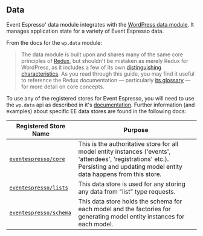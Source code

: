 ## Data
Event Espresso' data module integrates with the [WordPress data module](https://github.com/WordPress/gutenberg/tree/master/packages/data).  It manages application state for a variety of Event Espresso data.  

From the docs for the `wp.data` module:

> The data module is built upon and shares many of the same core principles of [Redux](https://redux.js.org/), but shouldn't be mistaken as merely Redux for WordPress, as it includes a few of its own [distinguishing characteristics](https://github.com/WordPress/gutenberg/tree/master/packages/data#comparison-with-redux). As you read through this guide, you may find it useful to reference the Redux documentation — particularly [its glossary](https://redux.js.org/glossary) — for more detail on core concepts.

To use any of the registered stores for Event Espresso, you will need to use the `wp.data` api as described in it's [documentation](https://github.com/WordPress/gutenberg/tree/master/packages/data#data-api).  Further information (and examples) about specific EE data stores are found in the following docs:

| Registered Store Name                | Purpose                                                                                                                                                                          |
| -------------------------------------| ---------------------------------------------------------------------------------------------------------------------------------------------------------------------------------|
| [`eventespresso/core`](./core.md)    | This is the authoritative store for all model entity instances ('events', 'attendees', 'registrations' etc.).  Persisting and updating model entity data happens from this store.|
| [`eventespresso/lists` ](./lists.md) | This data store is used for any storing any data from "list" type requests.                                                                                                      |
| [`eventespresso/schema`](./schema.md)| This data store holds the schema for each model  and  the factories for generating model entity instances for each model.                                                        |